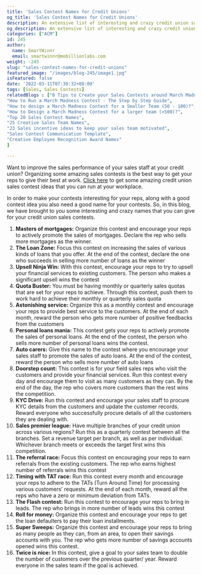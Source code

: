 ```yaml
---
title: 'Sales Contest Names for Credit Unions'
og_title: 'Sales Contest Names for Credit Unions'
description: An extensive list of interesting and crazy credit union sales contest names
og_description: An extensive list of interesting and crazy credit union sales contest names
categories: ["ACM"]
id: 245
author:
  name: SmartWinnr
  email: smartwinnr@mobillionlabs.com
weight: -245
slug: "sales-contest-names-for-credit-unions"
featured_image: "/images/blog-245/image1.jpg"
isFeatured: false
date: '2022-03-11T07:30:32+08:00'
tags: [Sales, Sales Contests]
relatedBlogs : ["8 Tips to Create your Sales Contests around March Madness",
"How to Run a March Madness Contest - The Step by Step Guide",
"How to design a March Madness Contest for a Smaller Team (50 - 100)?",
"How to Design a March Madness Contest for a larger team (>500)?",
"Top 20 Sales Contest Names",
"25 Creative Sales Team Names",
"23 Sales incentive ideas to keep your sales team motivated",
"Sales Contest Communication Template",
"Creative Employee Recognition Award Names"
]

---
```


Want to improve the sales performance of your sales staff at your credit union? Organizing some amazing sales contests is the best way to get your reps to give their best at work. [Click here]() to get some amazing credit union sales contest ideas that you can run at your workplace.

In order to make your contests interesting for your reps, along with a good contest idea you also need a good name for your contests. So, in this blog, we have brought to you some interesting and crazy names that you can give for your credit union sales contests. 

1. **Masters of mortgages:** Organize this contest and encourage your reps to actively promote the sales of mortgages. Declare the rep who sells more mortgages as the winner.
2. **The Loan Zone:** Focus this contest on increasing the sales of various kinds of loans that you offer. At the end of the contest, declare the one who succeeds in selling more number of loans as the winner
3. **Upsell Ninja Win:** With this contest, encourage your reps to try to upsell your financial services to existing customers. The person who makes a significant upsell wins the contest
4. **Quota Buster:** You must be having monthly or quarterly sales quotas that are set for your reps to achieve. Through this contest, push them to work hard to achieve their monthly  or quarterly sales quota
5. **Astonishing service:** Organize this as a monthly contest and encourage your reps to provide best service to the customers. At the end of each month, reward the person who gets more number of positive feedbacks from the customers
6. **Personal loans mania:** This contest gets your reps to actively promote the sales of personal loans. At the end of the contest, the person who sells more number of personal loans wins the contest.
7. **Auto carers:** Give this name to the contest where you encourage your sales staff to promote the sales of auto loans. At the end of the contest, reward the person who sells more number of auto loans
8. **Doorstep count:** This contest is for your field sales reps who visit the customers and provide your financial services. Run this contest every day and encourage them to visit as many customers as they can. By the end of the day, the rep who covers more customers than the rest wins the competition.
9. **KYC Drive:**  Run this contest and encourage your sales staff to procure KYC details from the customers and update the customer records. Reward everyone who successfully procure details of all the customers they are dealing with.
10. **Sales premier league:** Have multiple branches of your credit union across various regions? Run this as a quarterly contest between all the branches. Set a revenue target per branch, as well as per individual. Whichever branch meets or exceeds the target first wins this competition. 
11. **The referral race:** Focus this contest on encouraging your reps to earn referrals from the existing customers. The rep who earns highest number of referrals wins this contest
12. **Timing with TAT race:** Run this contest every month and encourage your reps to adhere to the TATs (Turn Around Time) for processing various customers’ requests. At the end of each month, reward all the reps who have a zero or minimum deviation from TATs. 
13. **The Flash contest:** Run this contest to encourage your reps to bring in leads. The rep who brings in more number of leads wins this contest
14. **Roll for money:** Organize this contest and encourage your reps to get the loan defaulters to pay their loan installments. 
15. **Super Sweeps:** Organize this contest and encourage your reps to bring as many people as they can, from an area, to open their savings accounts with you. The rep who gets more number of savings accounts opened wins this contest.
16. **Twice is nice:** In this contest, give a goal to your sales team to double the number of customers over the previous quarter/ year. Reward everyone in the sales team if the goal is achieved.
